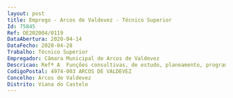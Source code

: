```yaml
--- 
layout: post
title: Emprego - Arcos de Valdevez - Técnico Superior
Id: 75845
Ref: OE202004/0119
DataAbertura: 2020-04-14
DataFecho: 2020-04-28
Trabalho: Técnico Superior
Empregador: Câmara Municipal de Arcos de Valdevez
Descricao: Refª A  Funções consultivas, de estudo, planeamento, programação, avaliação e aplicação demétodos e processos de natureza técnica e ou científica, que fundamentam e preparam a decisão.Elaboração, autonomamente ou em grupo, de pareceres e projetos, com diversos graus de complexidade,e execução de outras atividades de apoio geral ou especializado nas áreas de atuaçãocomuns, instrumentais e operativas dos órgãos e serviços. Funções exercidas com responsabilidadee autonomia técnica, ainda que com enquadramento superior qualificado. Representação do órgãoou serviço em assuntos da sua especialidade, tomando opções de índole técnica, enquadradas pordiretivas ou orientações superiores.Garantir a plena transição para o SNC  AP, na gerência de 2020, com reporte de informação àDGAL nos planos de contas de SNC  AP  Implementação do novo sistema de informação (softwareaplicacional) de modo a permitir cumprir todas as obrigações legais de prestação de contas e dereporte de informação para as entidades tutelares  Assegurar necessidades de desenvolvimentoda informação, particularmente no que respeita à avaliação, registo e contabilização integral doimobilizado anterior à implementação do POCAL, bem como da implementação da contabilidadede Gestão preconizada pelo SNC  AP (NCP 27)  Efetuar registos contabilísticos e elaborar os respetivosdocumentos de suporte quer na componente da receita, quer na componente da despesa Participar na recolha e tratamento da informação financeira destinada à elaboração dos documentosprevisionais  Participar na elaboração dos documentos de prestação de contas  Assegurara recolha, tratamento e reporte de informação financeira destinada às entidades públicas que asolicitam  Participar na recolha e tratamento da informação contabilística e financeira destinadasaos órgãos de gestão.
CodigoPostal: 4974-003 ARCOS DE VALDEVEZ
Concelho: Arcos de Valdevez
Distrito: Viana do Castelo
--- 
```


